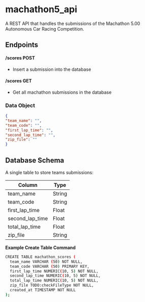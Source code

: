 # machathon5_api
A REST API that handles the submissions of the Machathon 5.00 Autonomous Car Racing Competition.


## Endpoints
#### /scores POST
- Insert a submission into the database
#### /scores GET
- Get all machathon submissions in the database

### Data Object

```json
{
"team_name": "",
"team_code": "",
"first_lap_time": "",
"second_lap_time": "",
"zip_file": ""
}
```

## Database Schema
A single table to store teams submissions:

| Column | Type |
|----|----|
| team_name  | String |
| team_code | String |
| first_lap_time | Float |
| second_lap_time | Float |
| total_lap_time| Float |
| zip_file | String |


**Example Create Table Command**
```bash
CREATE TABLE machathon_scores (
  team_name VARCHAR (50) NOT NULL,
  team_code VARCHAR (50) PRIMARY KEY,
  first_lap_time NUMERIC(10, 5) NOT NULL,
  second_lap_time NUMERIC(10, 5) NOT NULL,
  total_lap_time NUMERIC(10, 5) NOT NULL,
  zip_file TODO:checkFileType NOT NULL,
  created_at TIMESTAMP NOT NULL
);
```
